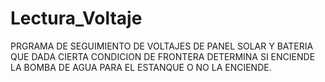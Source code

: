 # Lectura_Voltaje
PRGRAMA DE SEGUIMIENTO DE VOLTAJES DE PANEL SOLAR Y BATERIA QUE DADA CIERTA CONDICION DE FRONTERA DETERMINA SI ENCIENDE LA BOMBA DE AGUA PARA 
EL ESTANQUE O NO LA ENCIENDE. 
